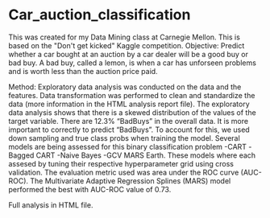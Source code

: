 # Car_auction_classification

This was created for my Data Mining class at Carnegie Mellon. This is based on the "Don't get kicked" Kaggle competition.
Objective: Predict whether a car bought at an auction by a car dealer will be a good buy or bad buy. A bad buy, called a lemon, is when a car has unforseen problems and is worth less than the auction price paid.

Method: Exploratory data analysis was conducted on the data and the features. Data transformation was performed to clean and standardize the data (more information in the HTML analysis report file). The exploratory data analysis shows that there is a skewed distribution of the values of the target variable. There are 12.3% “BadBuys” in the overall data. It is more important to correctly to predict “BadBuys”. To account for this, we used down sampling and true class probs when training the model. Several models are being assessed for this binary classification problem -CART -Bagged CART -Naive Bayes -GCV MARS Earth. These models where each assesed by tuning their respective hyperparameter grid using cross validation. The evaluation metric used was area under the ROC curve (AUC-ROC). The Multivariate Adaptive Regression Splines (MARS) model performed the best with AUC-ROC value of 0.73.

Full analysis in HTML file.
